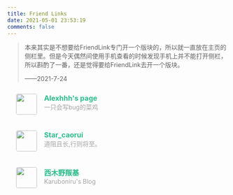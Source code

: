 ```yaml
---
title: Friend Links
date: 2021-05-01 23:53:19
comments: false
---
```


> 本来其实是不想要给FriendLink专门开一个版块的，所以就一直放在主页的侧栏里。但是今天偶然间使用手机查看的时候发现手机上并不能打开侧栏，所以斟酌了一番，还是觉得要给FriendLink去开一个版块。
>
> ——2021-7-24

<div class="post-body">
   <div id="links">
      <style>
         .links-content{
         margin-top:1rem;
         }
         .link-navigation::after {
         content: " ";
         display: block;
         clear: both;
         }
         .card {
         width: 100%;
         font-size: 1rem;
         padding: 10px 20px;
         border-radius: 4px;
         transition-duration: 0.15s;
         margin-bottom: 1rem;
         display:flex;
         }
         .card:nth-child(odd) {
         float: left;
         }
/*         .card:nth-child(even) {
         float: right;
         }*/
         .card:hover {
         transform: scale(1.1);
         box-shadow: 0 2px 6px 0 rgba(0, 0, 0, 0.12), 0 0 6px 0 rgba(0, 0, 0, 0.04);
         }
         .card a {
         border:none;
         }
         .card .ava {
         width: 3rem!important;
         height: 3rem!important;
         margin:0!important;
         margin-right: 1em!important;
         border-radius:4px;
         }
         .card .card-header {
         font-style: italic;
         overflow: hidden;
         width: 100%;
         }
         .card .card-header a {
         font-style: normal;
         color: #2bbc8a;
         font-weight: bold;
         text-decoration: none;
         }
         .card .card-header a:hover {
         color: #d480aa;
         text-decoration: none;
         }
         .card .card-header .info {
         font-style:normal;
         color:#a3a3a3;
         font-size:14px;
         min-width: 0;
         overflow: hidden;
         white-space: nowrap;
         }
      </style>
      <div class="links-content">
         <div class="link-navigation">
            <div class="card">
               <img class="ava" src="http://alex.coal.pub/images/avatars/alexhhh.jpg" />
               <div class="card-header">
                  <div>
                     <a href="https://alex.coal.pub/links/">Alexhhh's page</a>
                  </div>
                  <div class="info">一只会写bug的菜鸡</div>
               </div>
            </div>
            <div class="card">
               <img class="ava" src="http://alex.coal.pub/images/avatars/Star_caorui.jpg" />
               <div class="card-header">
                  <div>
                     <a href="https://web-worker.cn/">Star_caorui</a>
                  </div>
                  <div class="info">道阻且长,行则将至。</div>
               </div>
            </div>
            <div class="card">
               <img class="ava" src="https://cdn.jsdelivr.net/gh/karuboniru/blog_ci@master/source/img/favicon.webp" />
               <div class="card-header">
                  <div>
                     <a href="https://yanqiyu.info">西木野羰基</a>
                  </div>
                  <div class="info">Karuboniru's Blog</div>
               </div>
            </div>
         </div>
      </div>
   </div>
</div>
